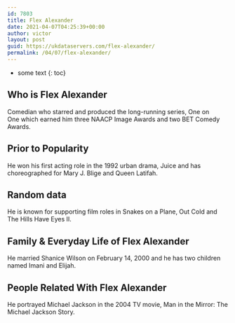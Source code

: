 ```yaml
---
id: 7803
title: Flex Alexander
date: 2021-04-07T04:25:39+00:00
author: victor
layout: post
guid: https://ukdataservers.com/flex-alexander/
permalink: /04/07/flex-alexander/
---
```


* some text
{: toc}


## Who is Flex Alexander



Comedian who starred and produced the long-running series, One on One which earned him three NAACP Image Awards and two BET Comedy Awards.

                
                
                
## Prior to Popularity



He won his first acting role in the 1992 urban drama, Juice and has choreographed for Mary J. Blige and Queen Latifah.

                
                
                
## Random data



He is known for supporting film roles in Snakes on a Plane, Out Cold and The Hills Have Eyes II.

                
                
                
## Family & Everyday Life of Flex Alexander



He married Shanice Wilson on February 14, 2000 and he has two children named Imani and Elijah.

                
                
                
## People Related With Flex Alexander



He portrayed Michael Jackson in the 2004 TV movie, Man in the Mirror: The Michael Jackson Story.

                
              
            
          
          
          